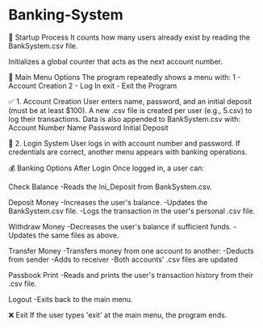 # Banking-System
🔁 Startup Process
It counts how many users already exist by reading the BankSystem.csv file.

Initializes a global counter that acts as the next account number.

🧾 Main Menu Options
The program repeatedly shows a menu with:
1 - Account Creation
2 - Log In
exit - Exit the Program

✅ 1. Account Creation
User enters name, password, and an initial deposit (must be at least $100).
A new .csv file is created per user (e.g., 5.csv) to log their transactions.
Data is also appended to BankSystem.csv with:
Account Number
Name
Password
Initial Deposit

🔐 2. Login System
User logs in with account number and password.
If credentials are correct, another menu appears with banking operations.

💰 Banking Options After Login
Once logged in, a user can:

Check Balance
-Reads the Ini_Deposit from BankSystem.csv.

Deposit Money
-Increases the user's balance.
-Updates the BankSystem.csv file.
-Logs the transaction in the user's personal .csv file.

Withdraw Money
-Decreases the user's balance if sufficient funds.
-Updates the same files as above.

Transfer Money
-Transfers money from one account to another:
-Deducts from sender
-Adds to receiver
-Both accounts' .csv files are updated

Passbook Print
-Reads and prints the user's transaction history from their .csv file.

Logout
-Exits back to the main menu.

❌ Exit
If the user types 'exit' at the main menu, the program ends.



